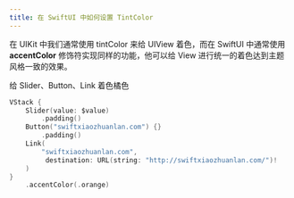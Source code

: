 ```yaml
---
title: 在 SwiftUI 中如何设置 TintColor
---
```


在 UIKit 中我们通常使用 tintColor 来给 UIView 着色，而在 SwiftUI 中通常使用 **accentColor** 修饰符实现同样的功能，他可以给 View 进行统一的着色达到主题风格一致的效果。

给 Slider、Button、Link 着色橘色

```swift
VStack {
    Slider(value: $value)
        .padding()
    Button("swiftxiaozhuanlan.com") {}
    	.padding()
    Link(
        "swiftxiaozhuanlan.com",
         destination: URL(string: "http://swiftxiaozhuanlan.com/")!
    )
}
    .accentColor(.orange)
```

